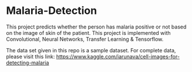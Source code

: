 # Malaria-Detection
This project predicts whether the person has malaria positive or not based on the image of skin of the patient. This project is implemented with Convolutional, Neural Networks, Transfer Learning & Tensorflow.

The data set given in this repo is a sample dataset. For complete data, please visit this link: https://www.kaggle.com/iarunava/cell-images-for-detecting-malaria
